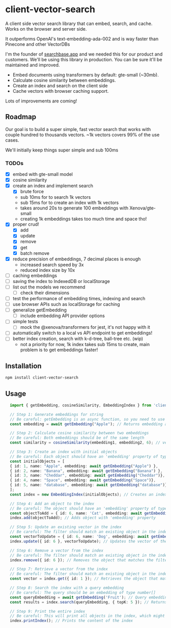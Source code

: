 # client-vector-search

A client side vector search library that can embed, search, and cache. Works on the browser and server side.

It outperforms OpenAI's text-embedding-ada-002 and is way faster than Pinecone and other VectorDBs

I'm the founder of [searchbase.app](https://searchbase.app) and we needed this for our product and customers. We'll be using this library in production. You can be sure it'll be maintained and improved.

- Embed documents using transformers by default: gte-small (~30mb).
- Calculate cosine similarity between embeddings.
- Create an index and search on the client side
- Cache vectors with browser caching support.

Lots of improvements are coming!

## Roadmap

Our goal is to build a super simple, fast vector search that works with couple hundred to thousands vectors. ~1k vectors covers 99% of the use cases.

We'll initially keep things super simple and sub 100ms

### TODOs
- [x] embed with gte-small model
- [x] cosine similarity
- [x] create an index and implement search
  - [x] brute force
  - sub 10ms for to search 1k vectors
  - sub 15ms for to create an index with 1k vectors
  - takes around 20s to generate 100 embeddings with Xenova/gte-small
  - creating 1k embeddings takes too much time and space tho!
- [x] proper crud!
  - [x] add
  - [x] update
  - [x] remove
  - [x] get
  - [x] batch remove
- [x] reduce precision of embeddings, 7 decimal places is enough
  - increased search speed by 3x
  - reduced index size by 10x
- [ ] caching embeddings
- [ ] saving the index to IndexedDB or localStorage
- [ ] list out the models we recommend
  - [ ] check their dimensions
- [ ] test the performance of embedding times, indexing and search
- [ ] use browser APIs such as localStorage for caching
- [ ] generalize getEmbedding
  - [ ] include embedding API provider options
- [ ] simple tests
  - [ ] mock the @xenova/transformers for jest, it's not happy with it
- [ ] automatically switch to a local vs API endpoint to get embeddings!
- [ ] better index creation, search with k-d-tree, ball-tree etc. (wip)
  - not a priority for now, 1k index takes sub 15ms to create, main problem is to get embeddings faster!

## Installation

```bash
npm install client-vector-search
```

## Usage

```ts
  import { getEmbedding, cosineSimilarity, EmbeddingIndex } from 'client-vector-search';

  // Step 1: Generate embeddings for string
  // Be careful: getEmbedding is an async function, so you need to use 'await' or '.then()' to get the result
  const embedding = await getEmbedding("Apple"); // Returns embedding as number[]

  // Step 2: Calculate cosine similarity between two embeddings
  // Be careful: Both embeddings should be of the same length
  const similarity = cosineSimilarity(embedding1, embedding2, 6); // vecA, vecB: number[], precision: number (optional)

  // Step 3: Create an index with initial objects
  // Be careful: Each object should have an 'embedding' property of type number[]
  const initialObjects = [
  { id: 1, name: "Apple", embedding: await getEmbedding("Apple") },
  { id: 2, name: "Banana", embedding: await getEmbedding("Banana") },
  { id: 3, name: "Cheddar", embedding: await getEmbedding("Cheddar")},
  { id: 4, name: "Space", embedding: await getEmbedding("Space")},
  { id: 5, name: "database", embedding: await getEmbedding("database")},
  ];
  const index = new EmbeddingIndex(initialObjects); // Creates an index

  // Step 4: Add an object to the index
  // Be careful: The object should have an 'embedding' property of type number[]
  const objectToAdd = { id: 6, name: 'Cat', embedding: await getEmbedding('Cat') };
  index.add(objectToAdd); // Adds object with 'embedding' property

  // Step 5: Update an existing vector in the index
  // Be careful: The filter should match an existing object in the index
  const vectorToUpdate = { id: 6, name: 'Dog', embedding: await getEmbedding('Dog') };
  index.update({ id: 6 }, vectorToUpdate); // Updates the vector of the object that matches the filter

  // Step 6: Remove a vector from the index
  // Be careful: The filter should match an existing object in the index
  index.remove({ id: 6 }); // Removes the object that matches the filter from the index

  // Step 7: Retrieve a vector from the index
  // Be careful: The filter should match an existing object in the index
  const vector = index.get({ id: 1 }); // Retrieves the object that matches the filter from the index

  // Step 8: Search the index with a query embedding
  // Be careful: The query should be an embedding of type number[]
  const queryEmbedding = await getEmbedding('Fruit'); // Query embedding
  const results = index.search(queryEmbedding, { topK: 5 }); // Returns top similar objects

  // Step 9: Print the entire index
  // Be careful: This will print all objects in the index, which might be a large output for large indexes
  index.printIndex(); // Prints the content of the index
```
